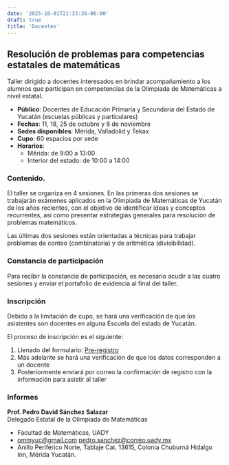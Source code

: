 ```yaml
---
date: '2025-10-01T21:33:26-06:00'
draft: true
title: 'Docentes'
---
```


## Resolución de problemas para competencias estatales de matemáticas

Taller dirigido a docentes interesados en brindar acompañamiento a los alumnos que participan en competencias de la Olimpiada de Matemáticas a nivel estatal.

* **Público**: Docentes de Educación Primaria y Secundaria del Estado de Yucatán (escuelas públicas y particulares)
* **Fechas**: 11, 18, 25 de octubre y 8 de noviembre
* **Sedes disponibles**: Mérida, Valladolid y Tekax
* **Cupo**: 60 espacios por sede
* **Horarios**: 
  - Mérida: de 9:00 a 13:00
  - Interior del estado: de 10:00 a 14:00

### Contenido.
El taller se organiza en 4 sesiones. En las primeras dos sesiones se trabajarán exámenes aplicados en la Olimpiada de Matemáticas de Yucatán de los años recientes, con el objetivo de identificar ideas y conceptos recurrentes, así como presentar estrategias generales para resolución de problemas matemáticos.

Las últimas dos sesiones están orientadas a técnicas para trabajar problemas de conteo (combinatoria) y de aritmética (divisibilidad).

### Constancia de participación
Para recibir la constancia de participación, es necesario acudir a las cuatro sesiones y enviar el portafolio de evidencia al final del taller.


### Inscripción

Debido a la limitación de cupo, se hará una verificación de que los asistentes son docentes en alguna Escuela del estado de Yucatán. 

El proceso de inscripción es el siguiente:

1. Llenado del formulario: [Pre-registro](https://docs.google.com/forms/d/e/1FAIpQLSeJyn9SlB0MWsCg3ng6sTHelUpOBvotmKZVHXGlx1mznFUPAw/viewform?usp=header)
1. Más adelante se hará una verificación de que los datos corresponden a un docente
1. Posteriormente enviará por correo la confirmación de registro con la información para asistir al taller

### Informes

**Prof. Pedro David Sánchez Salazar**<br>
Delegado Estatal de la Olimpiada de Matemáticas

 * Facultad de Matemáticas, UADY  
  * ommyuc@gmail.com  pedro.sanchez@correo.uady.mx
  * Anillo Periférico Norte, Tablaje Cat. 13615, Colonia Chuburná Hidalgo Inn, Mérida Yucatán.